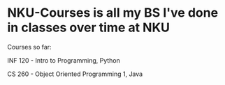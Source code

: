 # NKU-Courses is all my BS I've done in classes over time at NKU
Courses so far:

INF 120 - Intro to Programming, Python

CS 260 - Object Oriented Programming 1, Java
